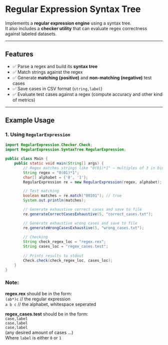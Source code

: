 # Regular Expression Syntax Tree

Implements a **regular expression engine** using a syntax tree.  
It also includes a **checker utility** that can evaluate regex correctness against labeled datasets.

---

## Features

- ✅ Parse a regex and build its **syntax tree**
- ✅ Match strings against the regex
- ✅ Generate **matching (positive)** and **non-matching (negative)** test cases
- ✅ Save cases in CSV format (`string,label`)
- ✅ Evaluate test cases against a regex (compute accuracy and other kind of metrics)

---

## Example Usage

### 1. Using `RegularExpression`

```java
import RegularExpression.Checker.Check;
import RegularExpression.SyntaxTree.RegularExpression;

public class Main {
    public static void main(String[] args) {
        // Regex matches strings like "0(01)*1" — multiples of 3 in binary
        String regex = "0(01)*1";
        char[] alphabet = {'0', '1'};
        RegularExpression re = new RegularExpression(regex, alphabet);

        // Test matching
        boolean matches = re.match("00101"); // true
        System.out.println(matches);

        // Generate exhaustive correct cases and save to file
        re.generateCorrectCasesExhaustive(5, "correct_cases.txt");

        // Generate exhaustive wrong cases and save to file
        re.generateWrongCasesExhaustive(5, "wrong_cases.txt");
        
        // Checking
        String check_regex_loc = "regex.rex";
        String cases_loc = "regex_cases.test";
        
        // Prints results to stdout
        Check.check(check_regex_loc, cases_loc);
    }
}
```

### Note:

**regex.rex** should be in the form:\
`(ab*)c` // the regular expression\
`a b c` // the alphabet, whitespace seperated


**regex_cases.test** should be in the form:\
`case,label`\
`case,label`\
`case,label`\
(any desired amount of cases ...)\
Where `label` is either `0` or `1`